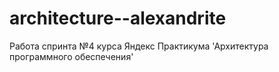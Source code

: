# architecture--alexandrite
Работа спринта №4 курса Яндекс Практикума 'Архитектура программного обеспечения'
